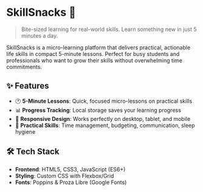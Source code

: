 # SkillSnacks 🍎

> Bite-sized learning for real-world skills. Learn something new in just 5 minutes a day.

SkillSnacks is a micro-learning platform that delivers practical, actionable life skills in compact 5-minute lessons. Perfect for busy students and professionals who want to grow their skills without overwhelming time commitments.


## ✨ Features

- 🕐 **5-Minute Lessons**: Quick, focused micro-lessons on practical skills
- 📊 **Progress Tracking**: Local storage saves your learning progress
- 📱 **Responsive Design**: Works perfectly on desktop, tablet, and mobile
- 🎯 **Practical Skills**: Time management, budgeting, communication, sleep hygiene

## 🛠️ Tech Stack

- **Frontend**: HTML5, CSS3, JavaScript (ES6+)
- **Styling**: Custom CSS with Flexbox/Grid
- **Fonts**: Poppins & Proza Libre (Google Fonts)




